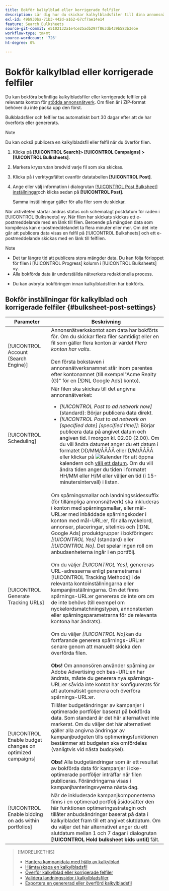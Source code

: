```yaml
---
title: Bokför kalkylblad eller korrigerade felfiler
description: Lär dig hur du skickar kalkylbladsfiler till dina annonsnätverk.
exl-id: 49b930ba-71b3-442d-a162-67cf7ae14e14
feature: Search Bulksheets
source-git-commit: e5102132a1e4ce25adb297f863db439b583b3ebe
workflow-type: tm+mt
source-wordcount: '726'
ht-degree: 0%

---
```


# Bokför kalkylblad eller korrigerade felfiler

Du kan bokföra befintliga kalkylbladsfiler eller korrigerade felfiler på relevanta konton för [stödda annonsnätverk](bulksheet-about.md#bulksheet-functionality-by-network). Om filen är i ZIP-format behöver du inte packa upp den först.

Bulkbladsfiler och felfiler tas automatiskt bort 30 dagar efter att de har överförts eller genererats.

>[!NOTE]
>Du kan också publicera en kalkylbladsfil eller felfil när du överför filen.

1. Klicka på **[!UICONTROL Search]> [!UICONTROL Campaigns] >[!UICONTROL Bulksheets]**.

1. Markera kryssrutan bredvid varje fil som ska skickas.

1. Klicka på i verktygsfältet ovanför datatabellen **[!UICONTROL Post]**.

1. Ange eller välj information i dialogrutan [[!UICONTROL Post Bulksheet] inställningar](#bulksheet-post-settings)och klicka sedan på **[!UICONTROL Post]**.

   Samma inställningar gäller för alla filer som du skickar.

När aktiviteten startar ändras status och schemalagt postdatum för raden i [!UICONTROL Bulksheets] vy. När filen har skickats skickas ett e-postmeddelande med en länk till filen. Beroende på mängden data som kompileras kan e-postmeddelandet ta flera minuter eller mer. Om det inte går att publicera data visas en felfil på [!UICONTROL Bulksheets] och ett e-postmeddelande skickas med en länk till felfilen.

>[!NOTE]
>
>* Det tar längre tid att publicera stora mängder data. Du kan följa förloppet för filen i [!UICONTROL Progress] kolumn i [!UICONTROL Bulksheets] vy.
>* Alla bokförda data är underställda nätverkets redaktionella process.
* Du kan avbryta bokföringen innan kalkylbladsfilen har bokförts.

## Bokför inställningar för kalkylblad och korrigerade felfiler {#bulksheet-post-settings}

| Parameter | Beskrivning |
|----|----|
| [!UICONTROL Account (Search Engine)] | Annonsnätverkskontot som data har bokförts för. Om du skickar flera filer samtidigt eller en fil som gäller flera konton är värdet <i>Flera konton har valts</i>.<br><br>Den första bokstaven i annonsnätverksnamnet står inom parentes efter kontonamnet (till exempel&quot;Acme Realty (G)&quot; för en [!DNL Google Ads] konto). |
| [!UICONTROL Scheduling] | När filen ska skickas till det angivna annonsnätverket:<ul><li><i>[!UICONTROL Post to ad network now]</i> (standard): Börjar publicera data direkt.</li><li><i>[!UICONTROL Post to ad network on \[specified date\] \[specified time\]]:</i> Börjar publicera data på angivet datum och angiven tid. I morgon kl. 02.00 (2.00). Om du vill ändra datumet anger du ett datum i formatet DD/MM/ÅÅÅÅ eller D/M/ÅÅÅÅ eller klickar på ![Kalender](assets/calendar.png "Kalender") för att öppna kalendern och [välj ett datum](/help/search-social-commerce/common-tasks/navigation-editing-selection/calendar.md). Om du vill ändra tiden anger du tiden i formatet HH/MM eller H/M eller väljer en tid (i 15-minutersintervall) i listan.</li></ul> |
| [!UICONTROL Generate Tracking URLs] | Om spårningsmallar och landningssidessuffix (för tillämpliga annonsnätverk) ska inkluderas i konton med spårningsmallar, eller mål-URL:er med inbäddade spårningskoder i konton med mål-URL:er, för alla nyckelord, annonser, placeringar, sitelinks och [!DNL Google Ads] produktgrupper i bokföringen: <i>[!UICONTROL Yes]</i> (standard) eller <i>[!UICONTROL No]</i>. Det spelar ingen roll om anbudsenheterna ingår i en portfölj.<br><br>Om du väljer <i>[!UICONTROL Yes]</i>, genereras URL-adresserna enligt parametrarna i [!UICONTROL Tracking Methods] i de relevanta kontoinställningarna eller kampanjinställningarna. Om det finns spårnings-URL:er genereras de inte om om de inte behövs (till exempel om nyckelordsmatchningstypen, annonstexten eller spårningsparametrarna för de relevanta kontona har ändrats).<br><br>Om du väljer <i>[!UICONTROL No]</i>kan du fortfarande generera spårnings-URL:er senare genom att manuellt skicka den överförda filen.<br><br><b>Obs!</b> Om annonsören använder spårning av Adobe Advertising och bas-URL:en har ändrats, måste du generera nya spårnings-URL:er såvida inte kontot har konfigurerats för att automatiskt generera och överföra spårnings-URL:er. |
| [!UICONTROL Enable budget changes on optimized campaigns] | Tillåter budgetändringar av kampanjer i optimerade portföljer baserat på bokförda data. Som standard är det här alternativet inte markerat. Om du väljer det här alternativet gäller alla angivna ändringar av kampanjbudgeten tills optimeringsfunktionen bestämmer att budgeten ska omfördelas (vanligtvis vid nästa budcykel).<br><br><b>Obs!</b> Alla budgetändringar som är ett resultat av bokförda data för kampanjer i icke-optimerade portföljer inträffar när filen publiceras. Förändringarna visas i kampanjhanteringsvyerna nästa dag. |
| [!UICONTROL Enable bidding on ads within portfolios] | När de inkluderade kampanjkomponenterna finns i en optimerad portfölj åsidosätter den här funktionen optimeringsstrategin och tillåter anbudsändringar baserat på data i kalkylbladet fram till ett angivet slutdatum. Om du väljer det här alternativet anger du ett slutdatum mellan 1 och 7 dagar i dialogrutan **[!UICONTROL Hold bulksheet bids until]** fält. |

>[!MORELIKETHIS]
>
>* [Hantera kampanjdata med hjälp av kalkylblad](bulksheet-about.md)
>* [Hämta/skapa en kalkylbladsfil](bulksheet-download.md)
>* [Överför kalkylblad eller korrigerade felfiler](bulksheet-upload.md)
>* [Validera landningssidor i kalkylbladsfiler](bulksheet-validate-landing-pages.md)
>* [Exportera en genererad eller överförd kalkylbladsfil](bulksheet-export.md)
